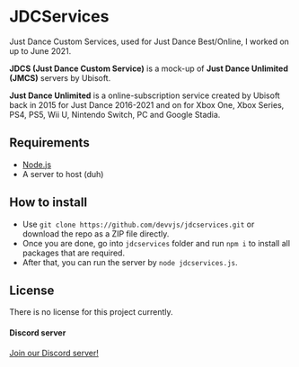 # JDCServices
Just Dance Custom Services, used for Just Dance Best/Online, I worked on up to June 2021.

**JDCS (Just Dance Custom Service)** is a mock-up of **Just Dance Unlimited (JMCS)** servers by Ubisoft.

**Just Dance Unlimited** is a online-subscription service created by Ubisoft back in 2015 for Just Dance 2016-2021 and on for Xbox One, Xbox Series, PS4, PS5, Wii U, Nintendo Switch, PC and Google Stadia.

## Requirements
- [Node.js](https://nodejs.org/)
- A server to host (duh)

## How to install

- Use `git clone https://github.com/devvjs/jdcservices.git` or download the repo as a ZIP file directly.
- Once you are done, go into `jdcservices` folder and run `npm i` to install all packages that are required.
- After that, you can run the server by `node jdcservices.js`.

## License
There is no license for this project currently.

#### Discord server
[Join our Discord server!](https://discord.gg/devd)
